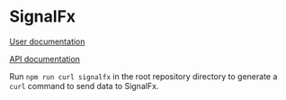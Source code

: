 # SignalFx

[User documentation](https://docs.launchdarkly.com/docs/signalfx)

[API documentation](https://developers.signalfx.com/ingest_data_reference.html#operation/Send%20Custom%20Events)

Run `npm run curl signalfx` in the root repository directory to generate a `curl` command to send data to SignalFx.
